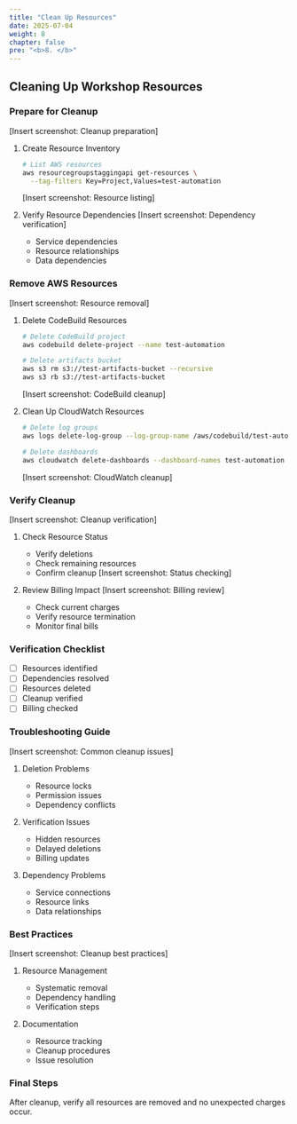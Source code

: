 ```yaml
---
title: "Clean Up Resources"
date: 2025-07-04
weight: 8
chapter: false
pre: "<b>8. </b>"
---
```


## Cleaning Up Workshop Resources

### Prepare for Cleanup
[Insert screenshot: Cleanup preparation]
1. Create Resource Inventory
   ```bash
   # List AWS resources
   aws resourcegroupstaggingapi get-resources \
     --tag-filters Key=Project,Values=test-automation
   ```
   [Insert screenshot: Resource listing]

2. Verify Resource Dependencies
   [Insert screenshot: Dependency verification]
   - Service dependencies
   - Resource relationships
   - Data dependencies

### Remove AWS Resources
[Insert screenshot: Resource removal]
1. Delete CodeBuild Resources
   ```bash
   # Delete CodeBuild project
   aws codebuild delete-project --name test-automation
   
   # Delete artifacts bucket
   aws s3 rm s3://test-artifacts-bucket --recursive
   aws s3 rb s3://test-artifacts-bucket
   ```
   [Insert screenshot: CodeBuild cleanup]

2. Clean Up CloudWatch Resources
   ```bash
   # Delete log groups
   aws logs delete-log-group --log-group-name /aws/codebuild/test-automation
   
   # Delete dashboards
   aws cloudwatch delete-dashboards --dashboard-names test-automation
   ```
   [Insert screenshot: CloudWatch cleanup]

### Verify Cleanup
[Insert screenshot: Cleanup verification]
1. Check Resource Status
   - Verify deletions
   - Check remaining resources
   - Confirm cleanup
   [Insert screenshot: Status checking]

2. Review Billing Impact
   [Insert screenshot: Billing review]
   - Check current charges
   - Verify resource termination
   - Monitor final bills

### Verification Checklist
- [ ] Resources identified
- [ ] Dependencies resolved
- [ ] Resources deleted
- [ ] Cleanup verified
- [ ] Billing checked

### Troubleshooting Guide
[Insert screenshot: Common cleanup issues]
1. Deletion Problems
   - Resource locks
   - Permission issues
   - Dependency conflicts

2. Verification Issues
   - Hidden resources
   - Delayed deletions
   - Billing updates

3. Dependency Problems
   - Service connections
   - Resource links
   - Data relationships

### Best Practices
[Insert screenshot: Cleanup best practices]
1. Resource Management
   - Systematic removal
   - Dependency handling
   - Verification steps

2. Documentation
   - Resource tracking
   - Cleanup procedures
   - Issue resolution

### Final Steps
After cleanup, verify all resources are removed and no unexpected charges occur.
